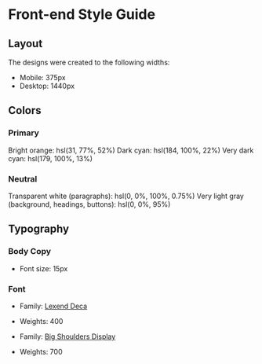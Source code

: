 # Front-end Style Guide

## Layout

The designs were created to the following widths:

- Mobile: 375px
- Desktop: 1440px

## Colors

### Primary

Bright orange: hsl(31, 77%, 52%)
Dark cyan: hsl(184, 100%, 22%)
Very dark cyan: hsl(179, 100%, 13%)

### Neutral

Transparent white (paragraphs): hsl(0, 0%, 100%, 0.75%)
Very light gray (background, headings, buttons): hsl(0, 0%, 95%)

## Typography

### Body Copy

- Font size: 15px

### Font

- Family: [Lexend Deca](https://fonts.google.com/specimen/Lexend+Deca)
- Weights: 400

- Family: [Big Shoulders Display](https://fonts.google.com/specimen/Big+Shoulders+Display)
- Weights: 700
